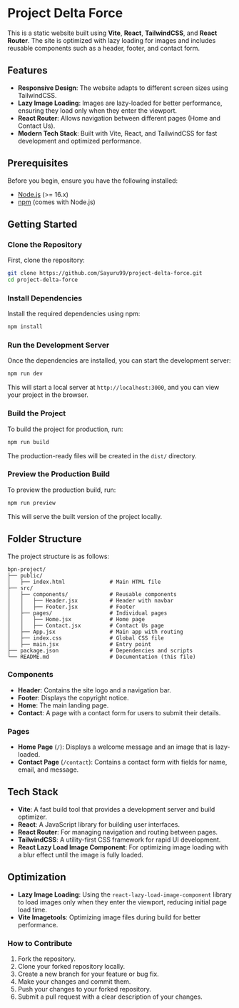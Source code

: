 # Project Delta Force

This is a static website built using **Vite**, **React**, **TailwindCSS**, and **React Router**. The site is optimized with lazy loading for images and includes reusable components such as a header, footer, and contact form.

## Features

- **Responsive Design**: The website adapts to different screen sizes using TailwindCSS.
- **Lazy Image Loading**: Images are lazy-loaded for better performance, ensuring they load only when they enter the viewport.
- **React Router**: Allows navigation between different pages (Home and Contact Us).
- **Modern Tech Stack**: Built with Vite, React, and TailwindCSS for fast development and optimized performance.

## Prerequisites

Before you begin, ensure you have the following installed:

- [Node.js](https://nodejs.org/) (>= 16.x)
- [npm](https://www.npmjs.com/) (comes with Node.js)

## Getting Started

### Clone the Repository

First, clone the repository:

```bash
git clone https://github.com/Sayuru99/project-delta-force.git
cd project-delta-force
```

### Install Dependencies

Install the required dependencies using npm:

```bash
npm install
```

### Run the Development Server

Once the dependencies are installed, you can start the development server:

```bash
npm run dev
```

This will start a local server at `http://localhost:3000`, and you can view your project in the browser.

### Build the Project

To build the project for production, run:

```bash
npm run build
```

The production-ready files will be created in the `dist/` directory.

### Preview the Production Build

To preview the production build, run:

```bash
npm run preview
```

This will serve the built version of the project locally.

## Folder Structure

The project structure is as follows:

```
bpn-project/
├── public/
│   ├── index.html              # Main HTML file
├── src/
│   ├── components/             # Reusable components
│   │   ├── Header.jsx          # Header with navbar
│   │   ├── Footer.jsx          # Footer
│   ├── pages/                  # Individual pages
│   │   ├── Home.jsx            # Home page
│   │   ├── Contact.jsx         # Contact Us page
│   ├── App.jsx                 # Main app with routing
│   ├── index.css               # Global CSS file
│   ├── main.jsx                # Entry point
├── package.json                # Dependencies and scripts
└── README.md                   # Documentation (this file)
```

### Components

- **Header**: Contains the site logo and a navigation bar.
- **Footer**: Displays the copyright notice.
- **Home**: The main landing page.
- **Contact**: A page with a contact form for users to submit their details.

### Pages

- **Home Page** (`/`): Displays a welcome message and an image that is lazy-loaded.
- **Contact Page** (`/contact`): Contains a contact form with fields for name, email, and message.

## Tech Stack

- **Vite**: A fast build tool that provides a development server and build optimizer.
- **React**: A JavaScript library for building user interfaces.
- **React Router**: For managing navigation and routing between pages.
- **TailwindCSS**: A utility-first CSS framework for rapid UI development.
- **React Lazy Load Image Component**: For optimizing image loading with a blur effect until the image is fully loaded.

## Optimization

- **Lazy Image Loading**: Using the `react-lazy-load-image-component` library to load images only when they enter the viewport, reducing initial page load time.
- **Vite Imagetools**: Optimizing image files during build for better performance.

### How to Contribute

1. Fork the repository.
2. Clone your forked repository locally.
3. Create a new branch for your feature or bug fix.
4. Make your changes and commit them.
5. Push your changes to your forked repository.
6. Submit a pull request with a clear description of your changes.

```

```

